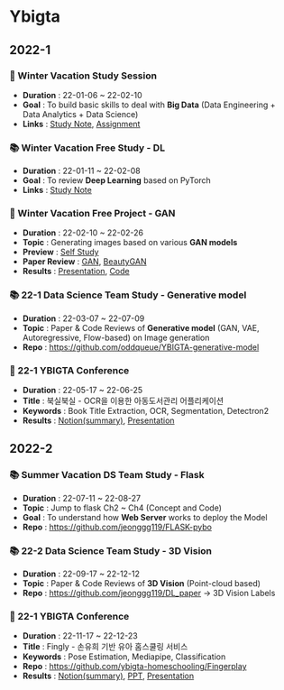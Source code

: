 # Ybigta
## 2022-1
### 🌱 Winter Vacation Study Session
- **Duration** : 22-01-06 ~ 22-02-10
- **Goal** : To build basic skills to deal with **Big Data** (Data Engineering + Data Analytics + Data Science)
- **Links** : [Study Note](https://jeonggg119.tistory.com/category/Data), [Assignment](https://github.com/jeonggg119/Ybigta/tree/master/2022_winter_session)


### 📚 Winter Vacation Free Study - DL
- **Duration** : 22-01-11 ~ 22-02-08
- **Goal** : To review **Deep Learning** based on PyTorch
- **Links** : [Study Note](https://jeonggg119.tistory.com/category/DL/Pytorch)


### 🌿 Winter Vacation Free Project - GAN
- **Duration** : 22-02-10 ~ 22-02-26
- **Topic** : Generating images based on various **GAN models**
- **Preview** : [Self Study](https://jeonggg119.tistory.com/37?category=1047618)
- **Paper Review** : [GAN](https://github.com/jeonggg119/DL_paper/issues/19), [BeautyGAN](https://github.com/jeonggg119/DL_paper/issues/20)
- **Results** : [Presentation](https://github.com/jeonggg119/Ybigta/blob/master/2022_winter_project_GAN/GAN_ppt_final.pdf), [Code](https://github.com/jeonggg119/Ybigta/tree/master/2022_winter_project_GAN/Code)


### 📚 22-1 Data Science Team Study - Generative model
- **Duration** : 22-03-07 ~ 22-07-09
- **Topic** : Paper & Code Reviews of **Generative model** (GAN, VAE, Autoregressive, Flow-based) on Image generation
- **Repo** : https://github.com/oddqueue/YBIGTA-generative-model


### 🥉 22-1 YBIGTA Conference
- **Duration** : 22-05-17 ~ 22-06-25
- **Title** : 북실북실 - OCR을 이용한 아동도서관리 어플리케이션
- **Keywords** : Book Title Extraction, OCR, Segmentation, Detectron2
- **Results** : [Notion(summary)](https://slender-gasosaurus-ccc.notion.site/d5b18b404b1441d4bbfa92e8bdc6ecaa), [Presentation](https://www.youtube.com/watch?v=qekmi_4Milw)


## 2022-2
### 📚 Summer Vacation DS Team Study - Flask
- **Duration** : 22-07-11 ~ 22-08-27
- **Topic** : Jump to flask Ch2 ~ Ch4 (Concept and Code)
- **Goal** : To understand how **Web Server** works to deploy the Model
- **Repo** : https://github.com/jeonggg119/FLASK-pybo


### 📚 22-2 Data Science Team Study - 3D Vision
- **Duration** : 22-09-17 ~ 22-12-12
- **Topic** : Paper & Code Reviews of **3D Vision** (Point-cloud based)
- **Repo** : https://github.com/jeonggg119/DL_paper → 3D Vision Labels


### 🥈 22-1 YBIGTA Conference
- **Duration** : 22-11-17 ~ 22-12-23
- **Title** : Fingly - 손유희 기반 유아 홈스쿨링 서비스
- **Keywords** : Pose Estimation, Mediapipe, Classification
- **Repo** : https://github.com/ybigta-homeschooling/Fingerplay
- **Results** : [Notion(summary)](https://www.notion.so/Fingly-bc0389cdebea4c0a9a16da4899019987), [PPT](https://www.notion.so/bab45ec5ede54bb98d88a3579f401e1e#b6e531abf2194ae4acc871099a4a583d), [Presentation](https://www.youtube.com/watch?v=V4WWk4vjBEw&list=PLIZ3mKAU9ragn1woIEWls9zaV1p69rq1D&index=8)
